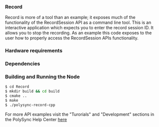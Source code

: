 ### Record
Record is more of a tool than an example; it exposes much of the functionality of the RecordSession API as a command line tool.
This is an interactive application which expects you to enter the record session ID.  It allows you to stop the recording.
As an example this code exposes to the user how to properly access the RecordSession APIs functionality.

### Hardware requirements

### Dependencies

### Building and Running the Node
```bash
$ cd Record 
$ mkdir build && cd build
$ cmake ..
$ make
$ ./polysync-record-cpp
```

For more API examples visit the "Turorials" and "Development" sections in the PolySync Help Center [here](https://help.polysync.io/articles/)